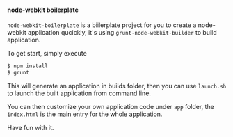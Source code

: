 #### node-webkit boilerplate

`node-webkit-boilerplate` is a biilerplate project for you to create a node-webkit application qucickly, it's using `grunt-node-webkit-builder` to build application.

To get start, simply execute 

```sh
$ npm install
$ grunt
```

This will generate an application in builds folder, then you can use `launch.sh` to launch the built application from command line.

You can then customize your own application code under `app` folder, the `index.html` is the main entry for the whole application.

Have fun with it.